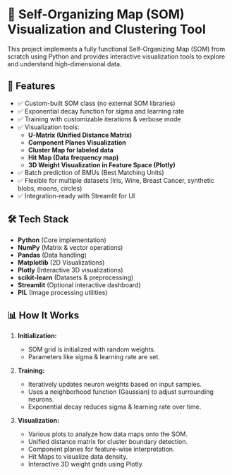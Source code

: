 # 🧠 Self-Organizing Map (SOM) Visualization and Clustering Tool

This project implements a fully functional Self-Organizing Map (SOM) from scratch using Python and provides interactive visualization tools to explore and understand high-dimensional data.

## 🚀 Features

- ✅ Custom-built SOM class (no external SOM libraries)
- ✅ Exponential decay function for sigma and learning rate
- ✅ Training with customizable iterations & verbose mode
- ✅ Visualization tools:
  - **U-Matrix (Unified Distance Matrix)**
  - **Component Planes Visualization**
  - **Cluster Map for labeled data**
  - **Hit Map (Data frequency map)**
  - **3D Weight Visualization in Feature Space (Plotly)**
- ✅ Batch prediction of BMUs (Best Matching Units)
- ✅ Flexible for multiple datasets (Iris, Wine, Breast Cancer, synthetic blobs, moons, circles)
- ✅ Integration-ready with Streamlit for UI

## 🛠️ Tech Stack

- **Python** (Core implementation)
- **NumPy** (Matrix & vector operations)
- **Pandas** (Data handling)
- **Matplotlib** (2D Visualizations)
- **Plotly** (Interactive 3D visualizations)
- **scikit-learn** (Datasets & preprocessing)
- **Streamlit** (Optional interactive dashboard)
- **PIL** (Image processing utilities)

## 📊 How It Works

1. **Initialization:**
   - SOM grid is initialized with random weights.
   - Parameters like sigma & learning rate are set.

2. **Training:**
   - Iteratively updates neuron weights based on input samples.
   - Uses a neighborhood function (Gaussian) to adjust surrounding neurons.
   - Exponential decay reduces sigma & learning rate over time.

3. **Visualization:**
   - Various plots to analyze how data maps onto the SOM.
   - Unified distance matrix for cluster boundary detection.
   - Component planes for feature-wise interpretation.
   - Hit Maps to visualize data density.
   - Interactive 3D weight grids using Plotly.

